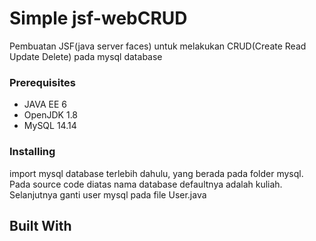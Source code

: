 # Simple jsf-webCRUD
Pembuatan JSF(java server faces) untuk melakukan CRUD(Create Read Update Delete) pada mysql database

### Prerequisites
- JAVA EE 6
- OpenJDK 1.8
- MySQL 14.14


### Installing

import  mysql database terlebih dahulu, yang berada pada folder mysql. Pada source code diatas nama database defaultnya adalah kuliah. Selanjutnya ganti user mysql pada file User.java
## Built With
